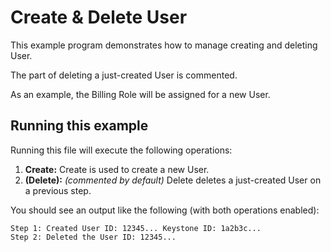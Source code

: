 # Create & Delete User

This example program demonstrates how to manage creating and deleting User.

The part of deleting a just-created User is commented.

As an example, the Billing Role will be assigned for a new User.

## Running this example

Running this file will execute the following operations:

1. **Create:** Create is used to create a new User.
2. **(Delete):** _(commented by default)_ Delete deletes a just-created User on a previous step.

You should see an output like the following (with both operations enabled):

```
Step 1: Created User ID: 12345... Keystone ID: 1a2b3c...
Step 2: Deleted the User ID: 12345...
```
